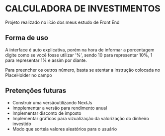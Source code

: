 # CALCULADORA DE INVESTIMENTOS

Projeto realizado no iício dos meus estudo de Front End

## **Forma de uso**
  A interface é auto explicativa, porém na hora de informar a porcentagem digite como se você fosse utilizar '%', sendo 10 para representar 10%, 1 para representar 1% e assim por diante. 
  
  Para preencher os outros número, basta se atentar a instrução colocada no PlaceHolder no campo

## **Pretenções futuras**
+ Construir uma versãoutilizando NextJs
+ Impplementar a versão para rendimento anual
+ Implementar disconto de imposto
+ Implementar gráficos para vizualização da valorização do dinheiro investido
+ Modo que sorteia valores aleatórios para o usuário
